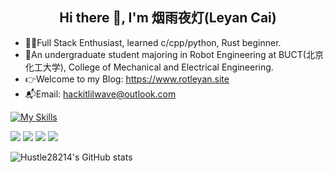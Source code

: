<h2 align="center"> Hi there 👋, I'm 烟雨夜灯(Leyan Cai)</h2>

- 👩‍💻Full Stack Enthusiast, learned c/cpp/python, Rust beginner.
- 🧪An undergraduate student majoring in Robot Engineering at BUCT(北京化工大学), College of Mechanical and Electrical Engineering.
- 👉Welcome to my Blog: https://www.rotleyan.site
- 📬Email: hackitlilwave@outlook.com

[![My Skills](https://skillicons.dev/icons?i=c,cpp,py,js,react,linux,opencv,sklearn,qt,html,css,ros,figma,ts,prisma,rust,vscode)](https://skillicons.dev)

![](https://raw.githubusercontent.com/Hustle28214/github-stats/master/generated/overview.svg#gh-dark-mode-only)
![](https://raw.githubusercontent.com/Hustle28214/github-stats/master/generated/overview.svg#gh-light-mode-only)
![](https://raw.githubusercontent.com/Hustle28214/github-stats/master/generated/languages.svg#gh-dark-mode-only)
![](https://raw.githubusercontent.com/Hustle28214/github-stats/master/generated/languages.svg#gh-light-mode-only)

![Hustle28214's GitHub stats](https://github-readme-stats.vercel.app/api?username=Hustle28214&show_icons=true&hide_title=true&hide=prs&count_private=true)
